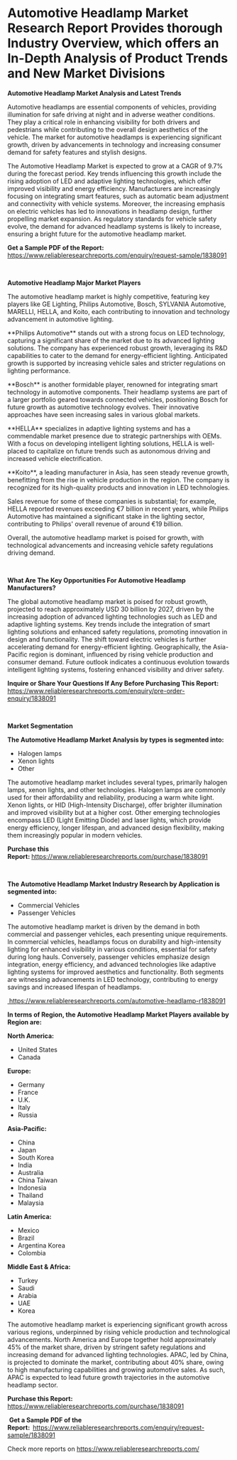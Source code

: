 <p><h1>Automotive Headlamp Market Research Report Provides thorough Industry Overview, which offers an In-Depth Analysis of Product Trends and New Market Divisions</h1></p><p><strong>Automotive Headlamp Market Analysis and Latest Trends</strong></p>
<p><p>Automotive headlamps are essential components of vehicles, providing illumination for safe driving at night and in adverse weather conditions. They play a critical role in enhancing visibility for both drivers and pedestrians while contributing to the overall design aesthetics of the vehicle. The market for automotive headlamps is experiencing significant growth, driven by advancements in technology and increasing consumer demand for safety features and stylish designs. </p><p>The Automotive Headlamp Market is expected to grow at a CAGR of 9.7% during the forecast period. Key trends influencing this growth include the rising adoption of LED and adaptive lighting technologies, which offer improved visibility and energy efficiency. Manufacturers are increasingly focusing on integrating smart features, such as automatic beam adjustment and connectivity with vehicle systems. Moreover, the increasing emphasis on electric vehicles has led to innovations in headlamp design, further propelling market expansion. As regulatory standards for vehicle safety evolve, the demand for advanced headlamp systems is likely to increase, ensuring a bright future for the automotive headlamp market.</p></p>
<p><strong>Get a Sample PDF of the Report:&nbsp;</strong> <a href="https://www.reliableresearchreports.com/enquiry/request-sample/1838091?utm_campaign=2219&utm_medium=2&utm_source=Github&utm_content=ia&utm_term=30032025&utm_id=automotive-headlamp">https://www.reliableresearchreports.com/enquiry/request-sample/1838091</a></p>
<p>&nbsp;</p>
<p><strong>Automotive Headlamp Major Market Players</strong></p>
<p><p>The automotive headlamp market is highly competitive, featuring key players like GE Lighting, Philips Automotive, Bosch, SYLVANIA Automotive, MARELLI, HELLA, and Koito, each contributing to innovation and technology advancement in automotive lighting.</p><p>**Philips Automotive** stands out with a strong focus on LED technology, capturing a significant share of the market due to its advanced lighting solutions. The company has experienced robust growth, leveraging its R&D capabilities to cater to the demand for energy-efficient lighting. Anticipated growth is supported by increasing vehicle sales and stricter regulations on lighting performance.</p><p>**Bosch** is another formidable player, renowned for integrating smart technology in automotive components. Their headlamp systems are part of a larger portfolio geared towards connected vehicles, positioning Bosch for future growth as automotive technology evolves. Their innovative approaches have seen increasing sales in various global markets.</p><p>**HELLA** specializes in adaptive lighting systems and has a commendable market presence due to strategic partnerships with OEMs. With a focus on developing intelligent lighting solutions, HELLA is well-placed to capitalize on future trends such as autonomous driving and increased vehicle electrification.</p><p>**Koito**, a leading manufacturer in Asia, has seen steady revenue growth, benefitting from the rise in vehicle production in the region. The company is recognized for its high-quality products and innovation in LED technologies.</p><p>Sales revenue for some of these companies is substantial; for example, HELLA reported revenues exceeding €7 billion in recent years, while Philips Automotive has maintained a significant stake in the lighting sector, contributing to Philips' overall revenue of around €19 billion. </p><p>Overall, the automotive headlamp market is poised for growth, with technological advancements and increasing vehicle safety regulations driving demand.</p></p>
<p>&nbsp;</p>
<p><strong>What Are The Key Opportunities For Automotive Headlamp Manufacturers?</strong></p>
<p><p>The global automotive headlamp market is poised for robust growth, projected to reach approximately USD 30 billion by 2027, driven by the increasing adoption of advanced lighting technologies such as LED and adaptive lighting systems. Key trends include the integration of smart lighting solutions and enhanced safety regulations, promoting innovation in design and functionality. The shift toward electric vehicles is further accelerating demand for energy-efficient lighting. Geographically, the Asia-Pacific region is dominant, influenced by rising vehicle production and consumer demand. Future outlook indicates a continuous evolution towards intelligent lighting systems, fostering enhanced visibility and driver safety.</p></p>
<p><strong>Inquire or Share Your Questions If Any Before Purchasing This Report:</strong> <a href="https://www.reliableresearchreports.com/enquiry/pre-order-enquiry/1838091?utm_campaign=2219&utm_medium=2&utm_source=Github&utm_content=ia&utm_term=30032025&utm_id=automotive-headlamp">https://www.reliableresearchreports.com/enquiry/pre-order-enquiry/1838091</a></p>
<p>&nbsp;</p>
<p><strong>Market Segmentation</strong></p>
<p><strong>The Automotive Headlamp Market Analysis by types is segmented into:</strong></p>
<p><ul><li>Halogen lamps</li><li>Xenon lights</li><li>Other</li></ul></p>
<p><p>The automotive headlamp market includes several types, primarily halogen lamps, xenon lights, and other technologies. Halogen lamps are commonly used for their affordability and reliability, producing a warm white light. Xenon lights, or HID (High-Intensity Discharge), offer brighter illumination and improved visibility but at a higher cost. Other emerging technologies encompass LED (Light Emitting Diode) and laser lights, which provide energy efficiency, longer lifespan, and advanced design flexibility, making them increasingly popular in modern vehicles.</p></p>
<p><strong>Purchase this Report:&nbsp;</strong><a href="https://www.reliableresearchreports.com/purchase/1838091?utm_campaign=2219&utm_medium=2&utm_source=Github&utm_content=ia&utm_term=30032025&utm_id=automotive-headlamp">https://www.reliableresearchreports.com/purchase/1838091</a></p>
<p>&nbsp;</p>
<p><strong>The Automotive Headlamp Market Industry Research by Application is segmented into:</strong></p>
<p><ul><li>Commercial Vehicles</li><li>Passenger Vehicles</li></ul></p>
<p><p>The automotive headlamp market is driven by the demand in both commercial and passenger vehicles, each presenting unique requirements. In commercial vehicles, headlamps focus on durability and high-intensity lighting for enhanced visibility in various conditions, essential for safety during long hauls. Conversely, passenger vehicles emphasize design integration, energy efficiency, and advanced technologies like adaptive lighting systems for improved aesthetics and functionality. Both segments are witnessing advancements in LED technology, contributing to energy savings and increased lifespan of headlamps.</p></p>
<p><a href="https://www.reliableresearchreports.com/automotive-headlamp-r1838091?utm_campaign=2219&utm_medium=2&utm_source=Github&utm_content=ia&utm_term=30032025&utm_id=automotive-headlamp">&nbsp;https://www.reliableresearchreports.com/automotive-headlamp-r1838091</a></p>
<p><strong>In terms of Region, the Automotive Headlamp Market Players available by Region are:</strong></p>
<p>
    <p> <strong> North America: </strong>
        <ul>
            <li>United States</li>
            <li>Canada</li>
        </ul>
        </p> 
    <p> <strong> Europe: </strong>
        <ul>
            <li>Germany</li>
            <li>France</li>
            <li>U.K.</li>
            <li>Italy</li>
            <li>Russia</li>
        </ul>
        </p> 
    <p> <strong> Asia-Pacific: </strong>
        <ul>
            <li>China</li>
            <li>Japan</li>
            <li>South Korea</li>
            <li>India</li>
            <li>Australia</li>
            <li>China Taiwan</li>
            <li>Indonesia</li>
            <li>Thailand</li>
            <li>Malaysia</li>
        </ul>
        </p> 
    <p> <strong> Latin America: </strong>
        <ul>
            <li>Mexico</li>
            <li>Brazil</li>
            <li>Argentina Korea</li>
            <li>Colombia</li>
        </ul>
        </p> 
    <p> <strong> Middle East & Africa: </strong>
        <ul>
            <li>Turkey</li>
            <li>Saudi</li>
            <li>Arabia</li>
            <li>UAE</li>
            <li>Korea</li>
        </ul>
    </p>
    </p>
<p><p>The automotive headlamp market is experiencing significant growth across various regions, underpinned by rising vehicle production and technological advancements. North America and Europe together hold approximately 45% of the market share, driven by stringent safety regulations and increasing demand for advanced lighting technologies. APAC, led by China, is projected to dominate the market, contributing about 40% share, owing to high manufacturing capabilities and growing automotive sales. As such, APAC is expected to lead future growth trajectories in the automotive headlamp sector.</p></p>
<p><strong>Purchase this Report: </strong><a href="https://www.reliableresearchreports.com/purchase/1838091?utm_campaign=2219&utm_medium=2&utm_source=Github&utm_content=ia&utm_term=30032025&utm_id=automotive-headlamp">https://www.reliableresearchreports.com/purchase/1838091</a></p>
<p>&nbsp;<strong>Get a Sample PDF of the Report:&nbsp;&nbsp;</strong><a href="https://www.reliableresearchreports.com/enquiry/request-sample/1838091?utm_campaign=2219&utm_medium=2&utm_source=Github&utm_content=ia&utm_term=30032025&utm_id=automotive-headlamp">https://www.reliableresearchreports.com/enquiry/request-sample/1838091</a></p>
<p><strong></strong></p>
<p>Check more reports on <a href="https://www.reliableresearchreports.com/?utm_campaign=2219&utm_medium=2&utm_source=Github&utm_content=ia&utm_term=30032025&utm_id=automotive-headlamp">https://www.reliableresearchreports.com/</a></p>
